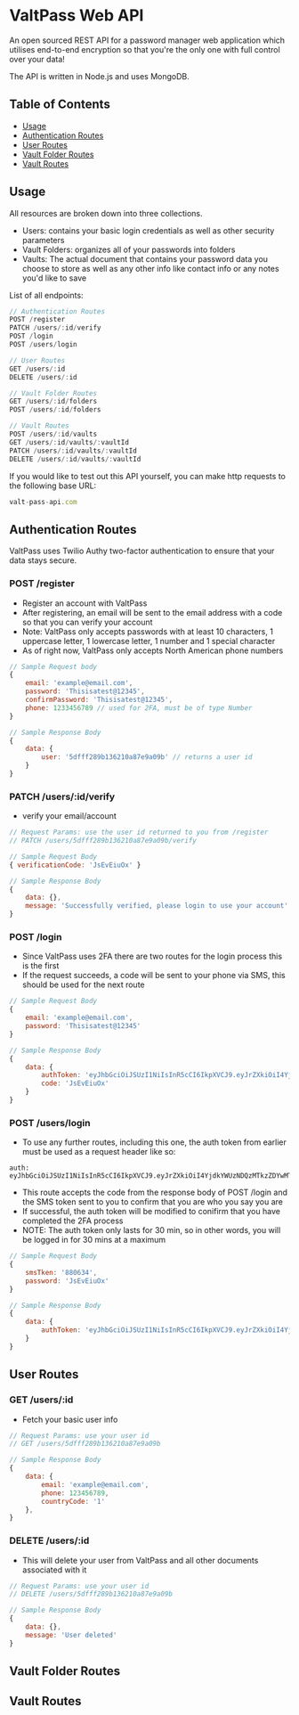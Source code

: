 # ValtPass Web API

An open sourced REST API for a password manager web application which utilises end-to-end encryption so that you're the only one with full control over your data!

The API is written in Node.js and uses MongoDB.

## Table of Contents
- [Usage](#usage)
- [Authentication Routes](#authentication-routes)
- [User Routes](#user-routes)
- [Vault Folder Routes](#vault-folder-routes)
- [Vault Routes](#vault-routes)

## Usage

All resources are broken down into three collections.
- Users: contains your basic login credentials as well as other security parameters
- Vault Folders: organizes all of your passwords into folders
- Vaults: The actual document that contains your password data you choose to store as well as any other info like contact info or any notes you'd like to save

List of all endpoints:

```js
// Authentication Routes
POST /register
PATCH /users/:id/verify
POST /login
POST /users/login

// User Routes
GET /users/:id
DELETE /users/:id

// Vault Folder Routes
GET /users/:id/folders
POST /users/:id/folders

// Vault Routes
POST /users/:id/vaults
GET /users/:id/vaults/:vaultId
PATCH /users/:id/vaults/:vaultId
DELETE /users/:id/vaults/:vaultId
```

If you would like to test out this API yourself, you can make http requests to the following base URL:
```javascript
valt-pass-api.com
```

## Authentication Routes

ValtPass uses Twilio Authy two-factor authentication to ensure that your data stays secure.


### POST /register
- Register an account with ValtPass
- After registering, an email will be sent to the email address with a code so that you can verify your account
- Note: ValtPass only accepts passwords with at least 10 characters, 1 uppercase letter, 1 lowercase letter, 1 number and 1 special character
- As of right now, ValtPass only accepts North American phone numbers
```js
// Sample Request body
{
    email: 'example@email.com',
    password: 'Thisisatest@12345',
    confirmPassword: 'Thisisatest@12345',
    phone: 1233456789 // used for 2FA, must be of type Number
}

// Sample Response Body
{
    data: {
        user: '5dfff289b136210a87e9a09b' // returns a user id
    }
}
```

### PATCH /users/:id/verify 
- verify your email/account

```js
// Request Params: use the user id returned to you from /register
// PATCH /users/5dfff289b136210a87e9a09b/verify

// Sample Request Body
{ verificationCode: 'JsEvEiuOx' }

// Sample Response Body
{
    data: {},
    message: 'Successfully verified, please login to use your account'
}
```

### POST /login 
- Since ValtPass uses 2FA there are two routes for the login process this is the first
- If the request succeeds, a code will be sent to your phone via SMS, this should be used for the next route

```js
// Sample Request Body
{
    email: 'example@email.com',
    password: 'Thisisatest@12345'
}

// Sample Response Body
{
    data: {
        authToken: 'eyJhbGciOiJSUzI1NiIsInR5cCI6IkpXVCJ9.eyJrZXkiOiI4YjdkYWUzNDQzMTkzZDYwMTRkZjI2MDc2MzE2NTFiNyIsImlkIjoiNWRmZmYyODliMTM2MjEwYTg3ZTlhMDliIiwiaWF0IjoxNTc3MDU4OTg4LCJleHAiOjE1NzcwNjI1ODh9.L1EJj9RHaFvMAAmh0qYEl12lPsb0eZZVqtCiKnIcnH292pVN9spiR9QMkq0L8DV_aN12_qdnChbGSPxN0lyccw',
        code: 'JsEvEiuOx'
    }
}
```

### POST /users/login
- To use any further routes, including this one, the auth token from earlier must be used as a request header like so:
```
auth: eyJhbGciOiJSUzI1NiIsInR5cCI6IkpXVCJ9.eyJrZXkiOiI4YjdkYWUzNDQzMTkzZDYwMTRkZjI2MDc2MzE2NTFiNyIsImlkIjoiNWRmZmYyODliMTM2MjEwYTg3ZTlhMDliIiwiaWF0IjoxNTc3MDU4OTg4LCJleHAiOjE1NzcwNjI1ODh9.L1EJj9RHaFvMAAmh0qYEl12lPsb0eZZVqtCiKnIcnH292pVN9spiR9QMkq0L8DV_aN12_qdnChbGSPxN0lyccw
```
- This route accepts the code from the response body of POST /login and the SMS token sent to you to confirm that you are who you say you are
- If successful, the auth token will be modified to conifirm that you have completed the 2FA process
- NOTE: The auth token only lasts for 30 min, so in other words, you will be logged in for 30 mins at a maximum

```js
// Sample Request Body
{
    smsTken: '880634',
    password: 'JsEvEiuOx'
}

// Sample Response Body
{
    data: {
        authToken: 'eyJhbGciOiJSUzI1NiIsInR5cCI6IkpXVCJ9.eyJrZXkiOiI4YjdkYWUzNDQzMTkzZDYwMTRkZjI2MDc2MzE2NTFiNyIsImlkIjoiNWRmZmYyODliMTM2MjEwYTg3ZTlhMDliIiwiYXV0aHkiOnRydWUsImlhdCI6MTU3NzA1OTAxMiwiZXhwIjoxNTc3MDYyNjEyfQ.b0aMHGtQ30I4sEv9TuKlv2TFbI52ozU3NXG4Twle4Z-5dfqj6MsrTH_RSdz95Kqngobk1WHzrfpyFybpvwAEAw',
    }
}
``` 

## User Routes

### GET /users/:id

- Fetch your basic user info
```js
// Request Params: use your user id
// GET /users/5dfff289b136210a87e9a09b

// Sample Response Body
{
    data: {
        email: 'example@email.com',
        phone: 123456789,
        countryCode: '1'
    },
}
```

### DELETE /users/:id
- This will delete your user from ValtPass and all other documents associated with it
```js
// Request Params: use your user id
// DELETE /users/5dfff289b136210a87e9a09b

// Sample Response Body
{
    data: {},
    message: 'User deleted'
}
```

## Vault Folder Routes

## Vault Routes


